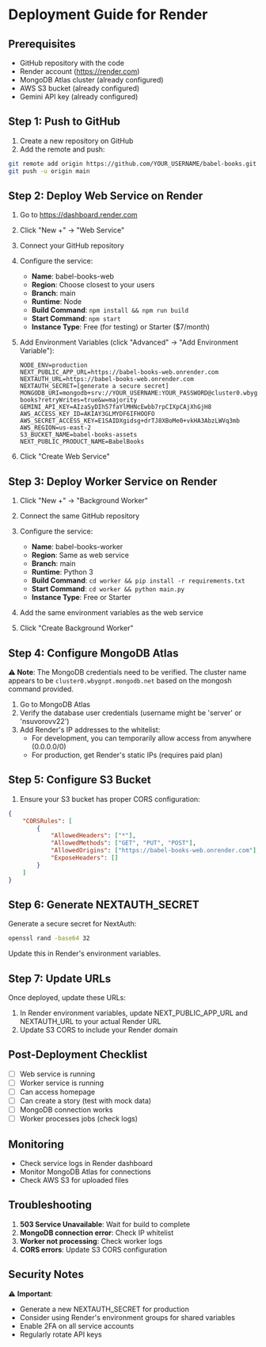 # Deployment Guide for Render

## Prerequisites
- GitHub repository with the code
- Render account (https://render.com)
- MongoDB Atlas cluster (already configured)
- AWS S3 bucket (already configured)
- Gemini API key (already configured)

## Step 1: Push to GitHub

1. Create a new repository on GitHub
2. Add the remote and push:
```bash
git remote add origin https://github.com/YOUR_USERNAME/babel-books.git
git push -u origin main
```

## Step 2: Deploy Web Service on Render

1. Go to https://dashboard.render.com
2. Click "New +" → "Web Service"
3. Connect your GitHub repository
4. Configure the service:
   - **Name**: babel-books-web
   - **Region**: Choose closest to your users
   - **Branch**: main
   - **Runtime**: Node
   - **Build Command**: `npm install && npm run build`
   - **Start Command**: `npm start`
   - **Instance Type**: Free (for testing) or Starter ($7/month)

5. Add Environment Variables (click "Advanced" → "Add Environment Variable"):
   ```
   NODE_ENV=production
   NEXT_PUBLIC_APP_URL=https://babel-books-web.onrender.com
   NEXTAUTH_URL=https://babel-books-web.onrender.com
   NEXTAUTH_SECRET=[generate a secure secret]
   MONGODB_URI=mongodb+srv://YOUR_USERNAME:YOUR_PASSWORD@cluster0.wbygnpt.mongodb.net/babel-books?retryWrites=true&w=majority
   GEMINI_API_KEY=AIzaSyDIh57faYlMHNcEwbb7rpCIXpCAjXhGjH8
   AWS_ACCESS_KEY_ID=AKIAY3GLMYDF6IFHOOFO
   AWS_SECRET_ACCESS_KEY=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
   AWS_REGION=us-east-2
   S3_BUCKET_NAME=babel-books-assets
   NEXT_PUBLIC_PRODUCT_NAME=BabelBooks
   ```

6. Click "Create Web Service"

## Step 3: Deploy Worker Service on Render

1. Click "New +" → "Background Worker"
2. Connect the same GitHub repository
3. Configure the service:
   - **Name**: babel-books-worker
   - **Region**: Same as web service
   - **Branch**: main
   - **Runtime**: Python 3
   - **Build Command**: `cd worker && pip install -r requirements.txt`
   - **Start Command**: `cd worker && python main.py`
   - **Instance Type**: Free or Starter

4. Add the same environment variables as the web service

5. Click "Create Background Worker"

## Step 4: Configure MongoDB Atlas

**⚠️ Note**: The MongoDB credentials need to be verified. The cluster name appears to be `cluster0.wbygnpt.mongodb.net` based on the mongosh command provided.

1. Go to MongoDB Atlas
2. Verify the database user credentials (username might be 'server' or 'nsuvorovv22')
3. Add Render's IP addresses to the whitelist:
   - For development, you can temporarily allow access from anywhere (0.0.0.0/0)
   - For production, get Render's static IPs (requires paid plan)

## Step 5: Configure S3 Bucket

1. Ensure your S3 bucket has proper CORS configuration:
```json
{
    "CORSRules": [
        {
            "AllowedHeaders": ["*"],
            "AllowedMethods": ["GET", "PUT", "POST"],
            "AllowedOrigins": ["https://babel-books-web.onrender.com"],
            "ExposeHeaders": []
        }
    ]
}
```

## Step 6: Generate NEXTAUTH_SECRET

Generate a secure secret for NextAuth:
```bash
openssl rand -base64 32
```

Update this in Render's environment variables.

## Step 7: Update URLs

Once deployed, update these URLs:
1. In Render environment variables, update NEXT_PUBLIC_APP_URL and NEXTAUTH_URL to your actual Render URL
2. Update S3 CORS to include your Render domain

## Post-Deployment Checklist

- [ ] Web service is running
- [ ] Worker service is running
- [ ] Can access homepage
- [ ] Can create a story (test with mock data)
- [ ] MongoDB connection works
- [ ] Worker processes jobs (check logs)

## Monitoring

- Check service logs in Render dashboard
- Monitor MongoDB Atlas for connections
- Check AWS S3 for uploaded files

## Troubleshooting

1. **503 Service Unavailable**: Wait for build to complete
2. **MongoDB connection error**: Check IP whitelist
3. **Worker not processing**: Check worker logs
4. **CORS errors**: Update S3 CORS configuration

## Security Notes

⚠️ **Important**: 
- Generate a new NEXTAUTH_SECRET for production
- Consider using Render's environment groups for shared variables
- Enable 2FA on all service accounts
- Regularly rotate API keys